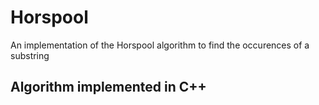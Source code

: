Horspool
========
An implementation of the Horspool algorithm to find the occurences of a substring

Algorithm implemented in C++
----------------------------


